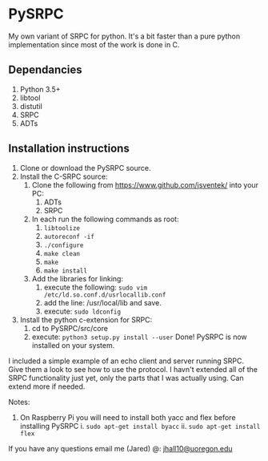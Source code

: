 # PySRPC
My own variant of SRPC for python. It's a bit faster than a pure python implementation since most of the work is done in C.

## Dependancies
1. Python 3.5+
2. libtool
3. distutil
4. SRPC
5. ADTs

## Installation instructions
1. Clone or download the PySRPC source.
2. Install the C-SRPC source:
   1. Clone the following from https://www.github.com/jsventek/ into your PC:
      1. ADTs
      2. SRPC
   2. In each run the following commands as root:
      1. ``libtoolize``
      2. ``autoreconf -if``
      3. ``./configure``
      4. ``make clean``
      5. ``make``
      6. ``make install``
   3. Add the libraries for linking:
      1. execute the following: ``sudo vim /etc/ld.so.conf.d/usrlocallib.conf``
      2. add the line: /usr/local/lib and save.
      3. execute: ``sudo ldconfig``
3. Install the python c-extension for SRPC: 
   1. cd to PySRPC/src/core
   2. execute: ``python3 setup.py install --user``
Done! PySRPC is now installed on your system.

I included a simple example of an echo client and server running SRPC. Give them a look to see how to use the protocol.
I havn't extended all of the SRPC functionality just yet, only the parts that I was actually using. Can extend more if needed.

Notes:
1. On Raspberry Pi you will need to install both yacc and flex before installing PySRPC
  i. ``sudo apt-get install byacc``
  ii. ``sudo apt-get install flex``

If you have any questions email me (Jared) @: jhall10@uoregon.edu
